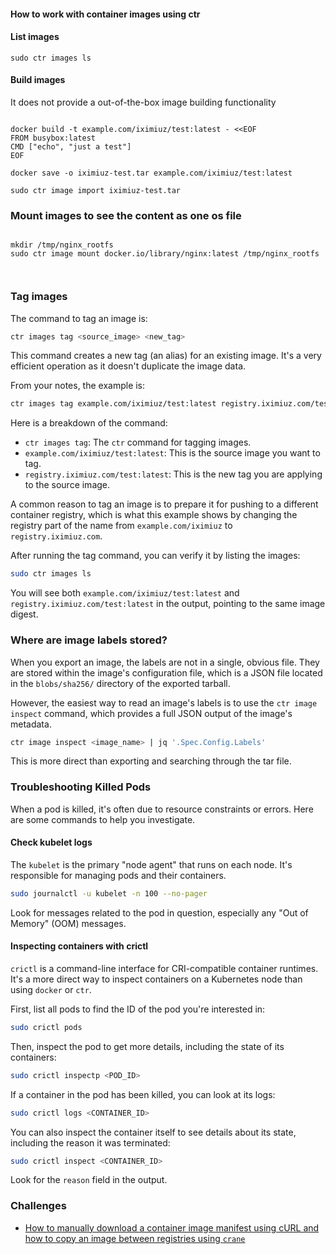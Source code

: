#### How to work with container images using ctr

#### List images

```
sudo ctr images ls

```

#### Build images

It does not provide a out-of-the-box image building functionality

```

docker build -t example.com/iximiuz/test:latest - <<EOF
FROM busybox:latest
CMD ["echo", "just a test"]
EOF

docker save -o iximiuz-test.tar example.com/iximiuz/test:latest

sudo ctr image import iximiuz-test.tar

```

### Mount images to see the content as one os file

```

mkdir /tmp/nginx_rootfs
sudo ctr image mount docker.io/library/nginx:latest /tmp/nginx_rootfs



```


### Tag images

The command to tag an image is:

```bash
ctr images tag <source_image> <new_tag>
```

This command creates a new tag (an alias) for an existing image. It's a very efficient operation as it doesn't duplicate the image data.

From your notes, the example is:

```bash
ctr images tag example.com/iximiuz/test:latest registry.iximiuz.com/test:latest
```

Here is a breakdown of the command:

*   `ctr images tag`: The `ctr` command for tagging images.
*   `example.com/iximiuz/test:latest`: This is the source image you want to tag.
*   `registry.iximiuz.com/test:latest`: This is the new tag you are applying to the source image.

A common reason to tag an image is to prepare it for pushing to a different container registry, which is what this example shows by changing the registry part of the name from `example.com/iximiuz` to `registry.iximiuz.com`.

After running the tag command, you can verify it by listing the images:

```bash
sudo ctr images ls
```

You will see both `example.com/iximiuz/test:latest` and `registry.iximiuz.com/test:latest` in the output, pointing to the same image digest.

### Where are image labels stored?

When you export an image, the labels are not in a single, obvious file. They are stored within the image's configuration file, which is a JSON file located in the `blobs/sha256/` directory of the exported tarball.

However, the easiest way to read an image's labels is to use the `ctr image inspect` command, which provides a full JSON output of the image's metadata.

```bash
ctr image inspect <image_name> | jq '.Spec.Config.Labels'
```
This is more direct than exporting and searching through the tar file.

### Troubleshooting Killed Pods

When a pod is killed, it's often due to resource constraints or errors. Here are some commands to help you investigate.

#### Check kubelet logs

The `kubelet` is the primary "node agent" that runs on each node. It's responsible for managing pods and their containers.

```bash
sudo journalctl -u kubelet -n 100 --no-pager
```

Look for messages related to the pod in question, especially any "Out of Memory" (OOM) messages.

#### Inspecting containers with crictl

`crictl` is a command-line interface for CRI-compatible container runtimes. It's a more direct way to inspect containers on a Kubernetes node than using `docker` or `ctr`.

First, list all pods to find the ID of the pod you're interested in:

```bash
sudo crictl pods
```

Then, inspect the pod to get more details, including the state of its containers:

```bash
sudo crictl inspectp <POD_ID>
```

If a container in the pod has been killed, you can look at its logs:

```bash
sudo crictl logs <CONTAINER_ID>
```

You can also inspect the container itself to see details about its state, including the reason it was terminated:

```bash
sudo crictl inspect <CONTAINER_ID>
```

Look for the `reason` field in the output.


### Challenges

- [How to manually download a container image manifest using cURL and how to copy an image between registries using `crane`](./copy-from-container-to-another.md) 

